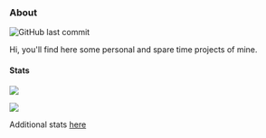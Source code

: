 ### About

![GitHub last commit](https://img.shields.io/github/last-commit/pmazz/pmazz?label=last%20updated)

Hi, you'll find here some personal and spare time projects of mine.

#### Stats

![](https://github-readme-stats.vercel.app/api?username=pmazz&show_icons=true&count_private=true&include_all_commits=true&text_bold=false&custom_title=My%20GitHub%20Stats)

![](https://github-readme-stats.vercel.app/api/top-langs/?username=pmazz)

Additional stats [here](https://profile-summary-for-github.com/user/pmazz)
